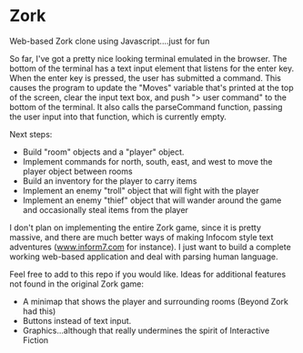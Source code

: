 # Zork
Web-based Zork clone using Javascript....just for fun

So far, I've got a pretty nice looking terminal emulated in the browser. The bottom of the terminal has a text
input element that listens for the enter key. When the enter key is pressed, the user has submitted a command.
This causes the program to update the "Moves" variable that's printed at the top of the screen, clear the input
text box, and push "> user command" to the bottom of the terminal. It also calls the parseCommand function, passing
the user input into that function, which is currently empty.

Next steps:
- Build "room" objects and a "player" object.
- Implement commands for north, south, east, and west to move the player object between rooms
- Build an inventory for the player to carry items
- Implement an enemy "troll" object that will fight with the player
- Implement an enemy "thief" object that will wander around the game and occasionally steal items from the player

I don't plan on implementing the entire Zork game, since it is pretty massive, and there are much better ways
of making Infocom style text adventures (www.inform7.com for instance). I just want to build a complete working
web-based application and deal with parsing human language.

Feel free to add to this repo if you would like. 
Ideas for additional features not found in the original Zork game:
- A minimap that shows the player and surrounding rooms (Beyond Zork had this)
- Buttons instead of text input.
- Graphics...although that really undermines the spirit of Interactive Fiction
